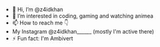 - 👋 Hi, I’m @z4idkhan
- 👀 I’m interested in coding, gaming and watching animea
- 📫 How to reach me 👇
- My Instagram @z4idkhan______ (mostly I'm active there) 
- ⚡ Fun fact: I'm Ambivert

<!---
z4idkhan/z4idkhan is a ✨ special ✨ repository because its `README.md` (this file) appears on your GitHub profile.
You can click the Preview link to take a look at your changes.
--->
